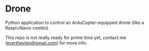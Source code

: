 # Drone
Python application to control an ArduCopter-equipped drone (like a Raspi+Navio combo)

This repo is not really ready for prime time yet, contact me (evertheylen@gmail.com) for more info.
